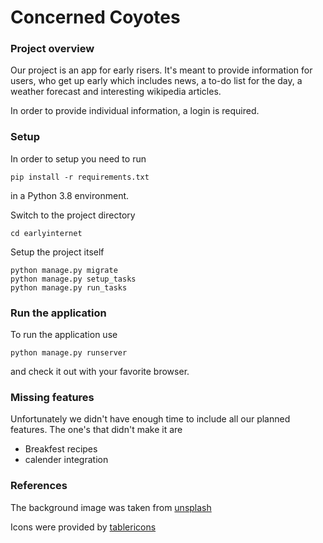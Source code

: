 #  Concerned Coyotes

### Project overview

Our project is an app for early risers. It's meant to provide information for users, who get up early which includes news, a to-do list for the day, a weather forecast and interesting wikipedia articles.

In order to provide individual information, a login is required.

###  Setup

In order to setup you need to run
```
pip install -r requirements.txt
```

in a Python 3.8 environment.

Switch to the project directory

```
cd earlyinternet
```

Setup the project itself

```
python manage.py migrate
python manage.py setup_tasks
python manage.py run_tasks
```

### Run the application

To run the application use

```
python manage.py runserver
```

and check it out with your favorite browser.

### Missing features

Unfortunately we didn't have enough time to include all our planned features. The one's that didn't make it are


* Breakfest recipes
* calender integration

### References

The background image was taken from [unsplash](https://unsplash.com/photos/IKbpXrInCJY)

Icons were provided by [tablericons](https://tablericons.com/) 


